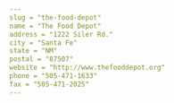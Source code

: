 ```yaml
---
slug = "the-food-depot"
name = "The Food Depot"
address = "1222 Siler Rd."
city = "Santa Fe"
state = "NM"
postal = "87507"
website = "http://www.thefooddepot.org"
phone = "505-471-1633"
fax = "505-471-2025"
---
```

